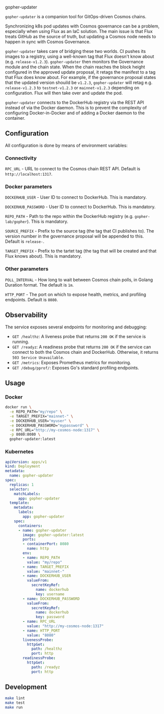 gopher-updater

`gopher-updater` is a companion tool for GitOps-driven Cosmos chains.

Synchronizing k8s pod updates with Cosmos governance can be a problem, especially when using Flux as an IaC solution. The main issue is that Flux treats GitHub as the source of truth, but updating a Cosmos node needs to happen in sync with Cosmos Governance.

`gopher-updater` takes care of bridging these two worlds. CI pushes its images to a registry, using a well-known tag that Flux doesn't know about (e.g. `release-v1.2.3`). `gopher-updater` then monitors the Governance module and the chain state. When the chain reaches the block height configured in the approved update proposal, it retags the manifest to a tag that Flux does know about. For example, if the governance proposal states that the updated version shouild be `v1.2.3`, `gopher-updater` will retag e.g. `release-v1.2.3` to `testnet-v1.2.3` or `mainnet-v1.2.3` depending on configuration. Flux will then take over and update the pod.

`gopher-updater` connects to the DockerHub registry via the REST API instead of via the Docker daemon. This is to prevent the complexity of configuring Docker-in-Docker and of adding a Docker daemon to the container.

## Configuration

All configuration is done by means of environment variables:

### Connectivity

`RPC_URL` - URL to connect to the Cosmos chain REST API. Default is `http://localhost:1317`.

### Docker parameters

`DOCKERHUB_USER` - User ID to connect to DockerHub. This is mandatory.

`DOCKERHUB_PASSWORD` - User ID to connect to DockerHub. This is mandatory.

`REPO_PATH` - Path to the repo within the DockerHub registry (e.g. `gopher-lab/gopher`). This is mandatory.

`SOURCE_PREFIX` - Prefix to the source tag (the tag that CI publishes to). The version number in the governance proposal will be appended to this. Default is `release-`.

 `TARGET_PREFIX` - Prefix to the tartet tag (the tag that will be created and that Flux knows about). This is mandatory.

### Other parameters

`POLL_INTERVAL` - How long to wait between Cosmos chain polls, in Golang Duration format. The default is `1m`.

`HTTP_PORT` - The port on which to expose health, metrics, and profiling endpoints. Default is `8080`.

## Observability

The service exposes several endpoints for monitoring and debugging:

*   `GET /healthz`: A liveness probe that returns `200 OK` if the service is running.
*   `GET /readyz`: A readiness probe that returns `200 OK` if the service can connect to both the Cosmos chain and DockerHub. Otherwise, it returns `503 Service Unavailable`.
*   `GET /metrics`: Exposes Prometheus metrics for monitoring.
*   `GET /debug/pprof/`: Exposes Go's standard profiling endpoints.

## Usage

### Docker

```bash
docker run \
  -e REPO_PATH="my/repo" \
  -e TARGET_PREFIX="mainnet-" \
  -e DOCKERHUB_USER="myuser" \
  -e DOCKERHUB_PASSWORD="mypassword" \
  -e RPC_URL="http://my-cosmos-node:1317" \
  -p 8080:8080 \
  gopher-updater:latest
```

### Kubernetes

```yaml
apiVersion: apps/v1
kind: Deployment
metadata:
  name: gopher-updater
spec:
  replicas: 1
  selector:
    matchLabels:
      app: gopher-updater
  template:
    metadata:
      labels:
        app: gopher-updater
    spec:
      containers:
      - name: gopher-updater
        image: gopher-updater:latest
        ports:
        - containerPort: 8080
          name: http
        env:
        - name: REPO_PATH
          value: "my/repo"
        - name: TARGET_PREFIX
          value: "mainnet-"
        - name: DOCKERHUB_USER
          valueFrom:
            secretKeyRef:
              name: dockerhub
              key: username
        - name: DOCKERHUB_PASSWORD
          valueFrom:
            secretKeyRef:
              name: dockerhub
              key: password
        - name: RPC_URL
          value: "http://my-cosmos-node:1317"
        - name: HTTP_PORT
          value: "8080"
        livenessProbe:
          httpGet:
            path: /healthz
            port: http
        readinessProbe:
          httpGet:
            path: /readyz
            port: http
```

## Development

```bash
make lint
make test
make run
```
